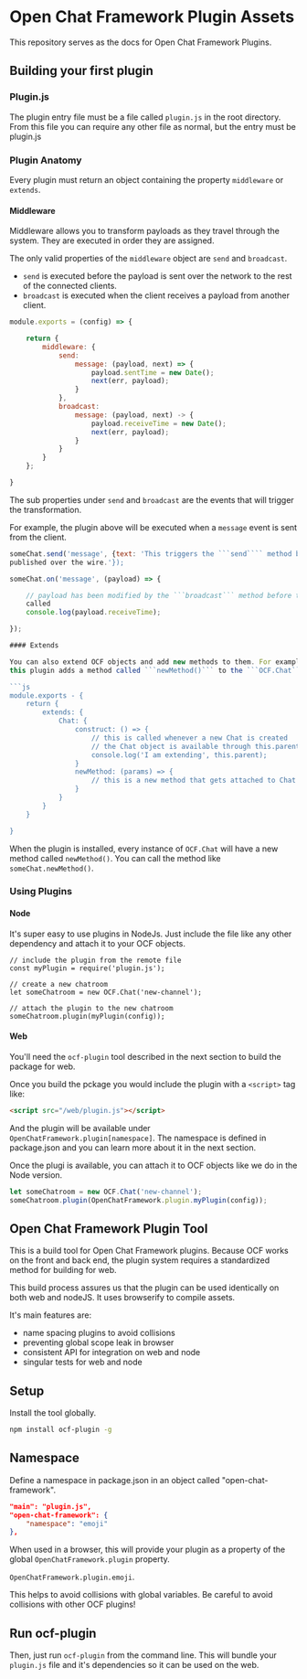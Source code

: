 # Open Chat Framework Plugin Assets

This repository serves as the docs for Open Chat Framework Plugins.

## Building your first plugin

### Plugin.js

The plugin entry file must be a file called ```plugin.js``` in the root directory. 
From this file you can require any other file as normal, but the entry must be
plugin.js

### Plugin Anatomy

Every plugin must return an object containing the property ```middleware``` 
or ```extends```.

#### Middleware

Middleware allows you to transform payloads as they travel through the system.
They are executed in order they are assigned.

The only valid properties of the ```middleware``` object are ```send``` and
```broadcast```. 

* ```send``` is executed before the payload is sent over the
network to the rest of the connected clients.
* ```broadcast``` is executed when the client receives a payload from another 
client.

```js
module.exports = (config) => {

    return {
        middleware: {
            send: 
                message: (payload, next) => {
                    payload.sentTime = new Date();
                    next(err, payload);
                }
            },
            broadcast: 
                message: (payload, next) -> {
                    payload.receiveTime = new Date();
                    next(err, payload);
                }
            }
        }
    };

}
```

The sub properties under ```send``` and ```broadcast``` are the events 
that will trigger the transformation. 

For  example, the plugin above will be executed when a ```message``` 
event is sent from the client.

```js
someChat.send('message', {text: 'This triggers the ```send```` method before it's
published over the wire.'});
```

```js
someChat.on('message', (payload) => {

    // payload has been modified by the ```broadcast``` method before this was
    called
    console.log(payload.receiveTime);

});

#### Extends

You can also extend OCF objects and add new methods to them. For example,
this plugin adds a method called ```newMethod()``` to the ```OCF.Chat``` object.

```js
module.exports - {
    return {
        extends: {
            Chat: {
                construct: () => {
                    // this is called whenever a new Chat is created
                    // the Chat object is available through this.parent
                    console.log('I am extending', this.parent);
                }
                newMethod: (params) => {
                    // this is a new method that gets attached to Chat
                }
            }
        }
    }

}
```

When the plugin is installed, every instance of ```OCF.Chat``` will have a new
method called ```newMethod()```. You can call the method like ```someChat.newMethod()```.

### Using Plugins

#### Node

It's super easy to use plugins in NodeJs. Just include the file like any other
dependency and attach it to your OCF objects.

```
// include the plugin from the remote file
const myPlugin = require('plugin.js');

// create a new chatroom
let someChatroom = new OCF.Chat('new-channel');

// attach the plugin to the new chatroom
someChatroom.plugin(myPlugin(config));
```

#### Web

You'll need the ```ocf-plugin``` tool described in the next section to 
build the package for web.

Once you build the pckage you would include the plugin with a ```<script>``` tag like:

```html
<script src="/web/plugin.js"></script>
```

And the plugin will be available under ```OpenChatFramework.plugin[namespace]```.
The namespace is defined in package.json and you can learn more about it in the
next section.

Once the plugi is available, you can attach it to OCF objects like we do in the
Node version.

```js
let someChatroom = new OCF.Chat('new-channel');
someChatroom.plugin(OpenChatFramework.plugin.myPlugin(config));
````

## Open Chat Framework Plugin Tool

This is a build tool for Open Chat Framework plugins. Because OCF works
on the front and back end, the plugin system requires a standardized method
for building for web.

This build process assures us that the plugin can be used identically on 
both web and nodeJS. It uses browserify to compile assets.

It's main features are:

- name spacing plugins to avoid collisions
- preventing global scope leak in browser
- consistent API for integration on web and node
- singular tests for web and node

## Setup

Install the tool globally.

```sh
npm install ocf-plugin -g
```

## Namespace

Define a namespace in package.json in an object called "open-chat-framework".

```json
"main": "plugin.js",
"open-chat-framework": {
    "namespace": "emoji"
},
```

When used in a browser, this will provide your plugin as a property of the
global ```OpenChatFramework.plugin``` property. 

```OpenChatFramework.plugin.emoji```.

This helps to avoid collisions with 
global variables. Be careful to avoid collisions with other OCF plugins!

## Run ocf-plugin

Then, just run ```ocf-plugin``` from the command line. This will bundle your
```plugin.js``` file and it's dependencies so it can be used on the web.
